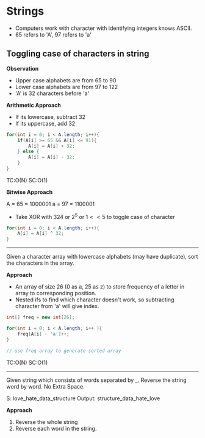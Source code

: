 # Strings

- Computers work with character with identifying integers knows ASCII.
- 65 refers to 'A', 97 refers to 'a'

## Toggling case of characters in string

**Observation**
- Upper case alphabets are from 65 to 90
- Lower case alphabets are from 97 to 122
- 'A' is 32 characters before 'a'

**Arithmetic Approach**
- If its lowercase, subtract 32
- If its uppercase, add 32

```java
for(int i = 0; i < A.length; i++){
    if(A[i] >= 65 && A[i] <= 91){
        A[i] = A[i] + 32;
    } else {
        A[i] = A[i] - 32;
    }
}
```

TC:O(N)
SC:O(1)

**Bitwise Approach**

A = 65 = 1000001
a = 97 = 1100001

- Take XOR with $324$ or $2^5$ or $1 << 5$ to toggle case of character

```java
for(int i = 0; i < A.length; i++){
    A[i] = A[i] ^ 32;
}
```

-----


Given a character array with lowercase alphabets (may have duplicate), sort the characters in the array.

**Approach**
- An array of size 26 (0 as a, 25 as z) to store frequency of a letter in array to corresponding position.
- Nested ifs to find which character doesn't work, so subtracting character from 'a' will give index.

```java
int[] freq = new int[26];

for(int i = 0; i < A.length; i++ ){
    freq[A[i] - 'a']++;
}

// use freq array to generate sorted array
```

TC:O(N)
SC:O(1)

----

Given string which consists of words separated by _. Reverse the string word by word. No Extra Space.

S: love_hate_data_structure
Output: structure_data_hate_love

**Approach**
1. Reverse the whole string
2. Reverse each word in the string.

 





